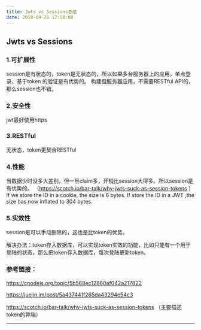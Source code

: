 ```yaml
---
title: Jwts vs Sessions总结
date: 2018-09-26 17:58:08
---
```


## Jwts vs Sessions

### 1.可扩展性
session是有状态的，token是无状态的，所以如果多台服务器上的应用，单点登录，基于token 的验证是有优势的。
构建但服务器应用，不需要RESTful API的，那么session也不错。
### 2.安全性
jwt最好使用https
### 3.RESTful
无状态，token更契合RESTful
### 4.性能
当数据少时没多大差别，但一旦claim多，开销比session大得多。所以session是有优势的。
（https://scotch.io/bar-talk/why-jwts-suck-as-session-tokens ）
If we store the ID in a cookie, the size is 6 bytes. If store the ID in a JWT ,the size has now inflated to 304 bytes.

### 5.实效性

session是可以手动删除的，这也是比token的优势。

解决办法：token存入数据库，可以实现token实效的功能，比如只能有一个用于登陆的状态，那么把token存入数据库，每次登陆更新token。


### 参考链接：
https://cnodejs.org/topic/5b568ec12860af042a217822

https://juejin.im/post/5a437441f265da43294e54c3

https://scotch.io/bar-talk/why-jwts-suck-as-session-tokens （主要描述token的弊端）

---


